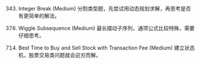 <!-- 213. House Robber II (Medium)
强盗抢劫题目的 follow-up，如何处理环形数组呢? -->

<!-- 53. Maximum Subarray (Easy)
  经典的一维动态规划题目，试着把一维空间优化为常量吧。 -->
343. Integer Break (Medium)
  分割类型题，先尝试用动态规划求解，再思考是否有更简单的解法。
<!-- 583. Delete Operation for Two Strings (Medium)
  最长公共子序列的变种题。 -->

<!-- 646. Maximum Length of Pair Chain (Medium)
  最长递增子序列的变种题，同样的，尝试用二分进行加速。 -->
376. Wiggle Subsequence (Medium)
  最长摆动子序列，通项公式比较特殊，需要仔细思考。
<!-- 494. Target Sum (Medium)
如果告诉你这道题是 0-1 背包，你是否会有一些思路? -->
714. Best Time to Buy and Sell Stock with Transaction Fee (Medium)
  建立状态机，股票交易类问题就会迎刃而解。